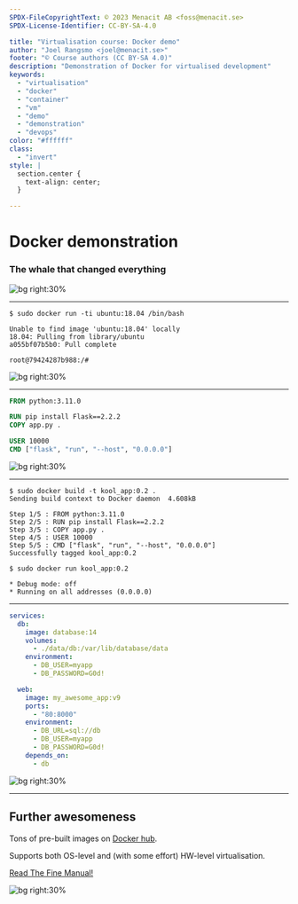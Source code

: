 ```yaml
---
SPDX-FileCopyrightText: © 2023 Menacit AB <foss@menacit.se>
SPDX-License-Identifier: CC-BY-SA-4.0

title: "Virtualisation course: Docker demo"
author: "Joel Rangsmo <joel@menacit.se>"
footer: "© Course authors (CC BY-SA 4.0)"
description: "Demonstration of Docker for virtualised development"
keywords:
  - "virtualisation"
  - "docker"
  - "container"
  - "vm"
  - "demo"
  - "demonstration"
  - "devops"
color: "#ffffff"
class:
  - "invert"
style: |
  section.center {
    text-align: center;
  }

---
```

<!-- _footer: "%ATTRIBUTION_PREFIX% Milan Bhatt (CC BY-SA 2.0)" -->
# Docker demonstration
### The whale that changed everything

![bg right:30%](images/24-whale.jpg)

---
<!-- _footer: "%ATTRIBUTION_PREFIX% Thierry Ehrmann (CC BY 2.0)" -->
```
$ sudo docker run -ti ubuntu:18.04 /bin/bash

Unable to find image 'ubuntu:18.04' locally
18.04: Pulling from library/ubuntu
a055bf07b5b0: Pull complete 

root@79424287b988:/#
```

![bg right:30%](images/24-server_rack.jpg)

---
<!-- _footer: "%ATTRIBUTION_PREFIX% Jan Hrdina (CC BY-SA 2.0)" -->
```dockerfile
FROM python:3.11.0

RUN pip install Flask==2.2.2
COPY app.py .

USER 10000
CMD ["flask", "run", "--host", "0.0.0.0"]
```

![bg right:30%](images/24-containers.jpg)

---
```
$ sudo docker build -t kool_app:0.2 .
Sending build context to Docker daemon  4.608kB

Step 1/5 : FROM python:3.11.0
Step 2/5 : RUN pip install Flask==2.2.2
Step 3/5 : COPY app.py .
Step 4/5 : USER 10000
Step 5/5 : CMD ["flask", "run", "--host", "0.0.0.0"]
Successfully tagged kool_app:0.2
```

```
$ sudo docker run kool_app:0.2

* Debug mode: off
* Running on all addresses (0.0.0.0)
```

---
<!-- _footer: "%ATTRIBUTION_PREFIX% Yves Sorge (CC BY-SA 2.0)" -->
```yml
services:
  db:
    image: database:14
    volumes:
      - ./data/db:/var/lib/database/data
    environment:
      - DB_USER=myapp
      - DB_PASSWORD=G0d!

  web:
    image: my_awesome_app:v9
    ports:
      - "80:8000"
    environment:
      - DB_URL=sql://db
      - DB_USER=myapp
      - DB_PASSWORD=G0d!
    depends_on:
      - db
```

![bg right:30%](images/24-neon_forest.jpg)

---
<!-- _footer: "%ATTRIBUTION_PREFIX% Freed eXplorer (CC BY 2.0)" -->
## Further awesomeness 
Tons of pre-built images on [Docker hub](https://hub.docker.com/).  
  
Supports both OS-level and (with some effort) HW-level virtualisation.  
   
[Read The Fine Manual!](https://docs.docker.com/engine/)

![bg right:30%](images/24-tunnel.jpg)
